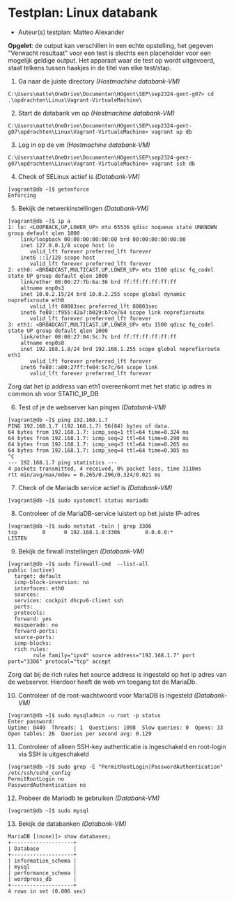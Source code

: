 # Testplan: Linux databank

- Auteur(s) testplan: Matteo Alexander

**Opgelet**: de output kan verschillen in een echte opstelling, het gegeven "Verwacht resultaat" voor een test is slechts een placeholder voor een mogelijk geldige output. Het apparaat waar de test op wordt uitgevoerd, staat telkens tussen haakjes in de titel van elke test/stap.

1) Ga naar de juiste directory *(Hostmachine databank-VM)*

```
C:\Users\matte\OneDrive\Documenten\HOgent\SEP\sep2324-gent-g07> cd .\opdrachten\Linux\Vagrant-VirtualeMachine\
```

2) Start de databank vm op *(Hostmachine databank-VM)*

```
C:\Users\matte\OneDrive\Documenten\HOgent\SEP\sep2324-gent-g07\opdrachten\Linux\Vagrant-VirtualeMachine> vagrant up db
```

3) Log in op de vm *(Hostmachine databank-VM)*

```
C:\Users\matte\OneDrive\Documenten\HOgent\SEP\sep2324-gent-g07\opdrachten\Linux\Vagrant-VirtualeMachine> vagrant ssh db
```

4) Check of SELinux actief is *(Databank-VM)*

```
[vagrant@db ~]$ getenforce
Enforcing
```

5) Bekijk de netwerkinstellingen *(Databank-VM)*

```
[vagrant@db ~]$ ip a
1: lo: <LOOPBACK,UP,LOWER_UP> mtu 65536 qdisc noqueue state UNKNOWN group default qlen 1000
    link/loopback 00:00:00:00:00:00 brd 00:00:00:00:00:00
    inet 127.0.0.1/8 scope host lo
       valid_lft forever preferred_lft forever
    inet6 ::1/128 scope host
       valid_lft forever preferred_lft forever
2: eth0: <BROADCAST,MULTICAST,UP,LOWER_UP> mtu 1500 qdisc fq_codel state UP group default qlen 1000
    link/ether 08:00:27:7b:6a:36 brd ff:ff:ff:ff:ff:ff
    altname enp0s3
    inet 10.0.2.15/24 brd 10.0.2.255 scope global dynamic noprefixroute eth0
       valid_lft 80803sec preferred_lft 80803sec
    inet6 fe80::f955:42a7:b029:b7ce/64 scope link noprefixroute
       valid_lft forever preferred_lft forever
3: eth1: <BROADCAST,MULTICAST,UP,LOWER_UP> mtu 1500 qdisc fq_codel state UP group default qlen 1000
    link/ether 08:00:27:04:5c:7c brd ff:ff:ff:ff:ff:ff
    altname enp0s8
    inet 192.168.1.8/24 brd 192.168.1.255 scope global noprefixroute eth1
       valid_lft forever preferred_lft forever
    inet6 fe80::a00:27ff:fe04:5c7c/64 scope link
       valid_lft forever preferred_lft forever
```

Zorg dat het ip address van eth1 overeenkomt met het static ip adres in common.sh voor STATIC_IP_DB

6) Test of je de webserver kan pingen *(Databank-VM)*

```
[vagrant@db ~]$ ping 192.168.1.7
PING 192.168.1.7 (192.168.1.7) 56(84) bytes of data.
64 bytes from 192.168.1.7: icmp_seq=1 ttl=64 time=0.324 ms
64 bytes from 192.168.1.7: icmp_seq=2 ttl=64 time=0.290 ms
64 bytes from 192.168.1.7: icmp_seq=3 ttl=64 time=0.265 ms
64 bytes from 192.168.1.7: icmp_seq=4 ttl=64 time=0.305 ms
^C
--- 192.168.1.7 ping statistics ---
4 packets transmitted, 4 received, 0% packet loss, time 3110ms
rtt min/avg/max/mdev = 0.265/0.296/0.324/0.021 ms
```

7) Check of de Mariadb service actief is *(Databank-VM)*

```
[vagrant@db ~]$ sudo systemctl status mariadb
```

8) Controleer of de MariaDB-service luistert op het juiste IP-adres

```
[vagrant@db ~]$ sudo netstat -tuln | grep 3306
tcp        0      0 192.168.1.8:3306        0.0.0.0:*               LISTEN
```

9) Bekijk de firwall instellingen *(Databank-VM)*

```
[vagrant@db ~]$ sudo firewall-cmd  --list-all   
public (active)
  target: default
  icmp-block-inversion: no
  interfaces: eth0
  sources:
  services: cockpit dhcpv6-client ssh
  ports:
  protocols:
  forward: yes
  masquerade: no
  forward-ports:
  source-ports:
  icmp-blocks:
  rich rules:
        rule family="ipv4" source address="192.168.1.7" port port="3306" protocol="tcp" accept
```

Zorg dat bij de rich rules het source address is ingesteld op het ip adres van de webserver.
Hierdoor heeft de web vm toegang tot de MariaDb.

10) Controleer of de root-wachtwoord voor MariaDB is ingesteld *(Databank-VM)*

```
[vagrant@db ~]$ sudo mysqladmin -u root -p status
Enter password:
Uptime: 8449  Threads: 1  Questions: 1098  Slow queries: 0  Opens: 33  Open tables: 26  Queries per second avg: 0.129
```
11) Controleer of alleen SSH-key authenticatie is ingeschakeld en root-login via SSH is uitgeschakeld
```
[vagrant@db ~]$ sudo grep -E "PermitRootLogin|PasswordAuthentication" /etc/ssh/sshd_config
PermitRootLogin no
PasswordAuthentication no
```

12) Probeer de Mariadb te gebruiken *(Databank-VM)*

```
[vagrant@db ~]$ sudo mysql
```

13) Bekijk de databanken *(Databank-VM)*

```
MariaDB [(none)]> show databases;
+--------------------+
| Database           |
+--------------------+
| information_schema |
| mysql              |
| performance_schema |
| wordpress_db       |
+--------------------+
4 rows in set (0.006 sec)
```